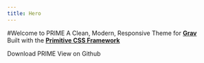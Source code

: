 ```yaml
---
title: Hero
---
```


#Welcome to PRIME
A Clean, Modern, Responsive Theme for [**Grav**](https://getgrav.org/)
<br>
Built with the [**Primitive CSS Framework**](http://taniarascia.github.io/primitive/)

<a class="button accent-button"><i class="fa fa-download"></i>  Download PRIME</a>
<a class="button white-button">View on <i class="fa fa-github"></i> Github</a>